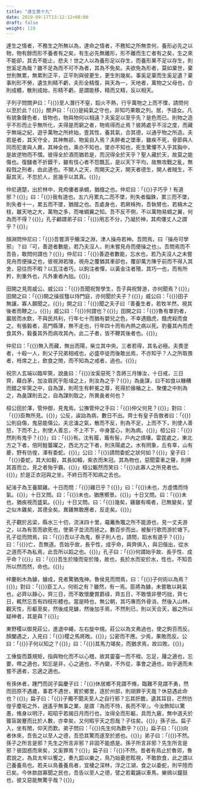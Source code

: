 ```yaml
---
title: "達生第十九"
date: 2019-09-17T13:12:12+08:00
draft: false
weight: 119
---
```




達生之情者，不務生之所無以為，達命之情者，不務知之所無柰何，養形必先之以物，物有餘而形不養者有之矣，有生必先無離形，形不離而生亡者有之矣，生之來不能卻，其去不能止，悲夫！世之人以為養形足以存生，而養形果不足以存生，則世奚足為哉？雖不足為而不可不為者，其為不免矣。夫欲免為形者，莫如棄世，棄世則無累，無累則正平，正平則與彼更生，更生則幾矣。事奚足棄而生奚足遺？棄事則形不勞，遺生則精不虧，夫形全精復，與天為一，天地者，萬物之父母也，合則成體，散則成始，形精不虧，是謂能移，精而又精，反以相天。



子列子問關尹曰：「{{<span secondary>}}至人潛行不窒，蹈火不熱，行乎萬物之上而不慄，請問何以至於此？{{</span>}}」關尹曰：「{{<span secondary>}}是純氣之守也，非知巧果敢之列。居，予語女。凡有貌象聲色者，皆物也，物與物何以相遠？夫奚足以至乎先？是色而已。則物之造乎不形而止乎無所化，夫得是而窮之者，物焉得而止焉？彼將處乎不淫之度，而藏乎無端之紀，遊乎萬物之所終始，壹其性，養其氣，合其德，以通乎物之所造。夫若是者，其天守全，其神無郤，物奚自入焉？夫醉者之墜車，雖疾不死，骨節與人同而犯害與人異，其神全也，乘亦不知也，墜亦不知也，死生驚懼不入乎其胸中，是故遻物而不慴。彼得全於酒而猶若是，而況得全於天乎？聖人藏於天，故莫之能傷也。復讎者不折鏌干，雖有忮心者不怨飄瓦，是以天下平均，故無攻戰之亂，無殺戮之刑者，由此道也。不開人之天，而開天之天，開天者德生，開人者賊生，不厭其天，不忽於人，民幾乎以其真。{{</span>}}」



仲尼適楚，出於林中，見痀僂者承蜩，猶掇之也。仲尼曰：「{{<span secondary>}}子巧乎！有道邪？{{</span>}}」曰：「{{<span secondary>}}我有道也。五六月累丸二而不墜，則失者錙銖，累三而不墜，則失者十一，累五而不墜，猶掇之也。吾處身也，若厥株拘，吾執臂也，若槁木之枝，雖天地之大，萬物之多，而唯蜩翼之知。吾不反不側，不以萬物易蜩之翼，何為而不得？{{</span>}}」孔子顧謂弟子曰：「{{<span secondary>}}用志不分，乃凝於神，其痀僂丈人之謂乎？{{</span>}}」



顏淵問仲尼曰：「{{<span secondary>}}吾嘗濟乎觴深之淵，津人操舟若神。吾問焉，曰『操舟可學邪』？曰『可，善遊者數能，若乃夫沒人，則未嘗見舟而便操之也』。吾問焉而不吾告，敢問何謂也？{{</span>}}」仲尼曰：「{{<span secondary>}}善遊者數能，忘水也，若乃夫沒人之未嘗見舟而便操之也，彼視淵若陵，視舟之覆猶其車卻也，覆卻萬方陳乎前而不得入其舍，惡往而不暇？以瓦注者巧，以鉤注者憚，以黃金注者㱪，其巧一也，而有所矜，則重外也，凡外重者內拙。{{</span>}}」



田開之見周威公。威公曰：「{{<span secondary>}}吾聞祝腎學生，吾子與祝腎游，亦何聞焉？{{</span>}}」田開之曰：「{{<span secondary>}}開之操拔篲以侍門庭，亦何聞於夫子？{{</span>}}」威公曰：「{{<span secondary>}}田子無讓，寡人願聞之。{{</span>}}」開之曰：「{{<span secondary>}}聞之夫子曰『善養生者，若牧羊然，視其後者而鞭之』。{{</span>}}」威公曰：「{{<span secondary>}}何謂也？{{</span>}}」田開之曰：「{{<span secondary>}}魯有單豹者，巖居而水飲，不與民共利，行年七十而猶有嬰兒之色，不幸遇餓虎，餓虎殺而食之。有張毅者，高門縣薄，無不走也，行年四十而有內熱之病以死。豹養其內而虎食其外，毅養其外而病攻其內，此二子者，皆不鞭其後者也。{{</span>}}」




仲尼曰：「{{<span secondary>}}無入而藏，無出而陽，柴立其中央。三者若得，其名必極。夫畏塗者，十殺一人，則父子兄弟相戒也，必盛卒徒而後敢出焉，不亦知乎？人之所取畏者，袵席之上，飲食之閒，而不知為之戒者，過也。{{</span>}}」



祝宗人玄端以臨牢筴，說彘曰：「{{<span secondary>}}汝奚惡死？吾將三月㹖汝，十日戒，三日齊，藉白茅，加汝肩尻乎彫俎之上，則汝為之乎？{{</span>}}」為彘謀，曰不如食以糠糟而錯之牢筴之中，自為謀，則苟生有軒冕之尊，死得於腞楯之上、聚僂之中則為之，為彘謀則去之，自為謀則取之，所異彘者何也？



桓公田於澤，管仲御，見鬼焉。公撫管仲之手曰：「{{<span secondary>}}仲父何見？{{</span>}}」對曰：「{{<span secondary>}}臣無所見。{{</span>}}」公反，誒詒為病，數日不出。齊士有皇子告敖者曰：「{{<span secondary>}}公則自傷，鬼惡能傷公。夫忿滀之氣，散而不反，則為不足，上而不下，則使人善怒，下而不上，則使人善忘，不上不下，中身當心，則為病。{{</span>}}」桓公曰：「{{<span secondary>}}然則有鬼乎？{{</span>}}」曰：「{{<span secondary>}}有。沈有履，竈有髻，戶內之煩壤，雷霆處之，東北方之下者，倍阿鮭蠪躍之，西北方之下者，則泆陽處之。水有罔象，丘有峷，山有夔，野有彷徨，澤有委蛇。{{</span>}}」公曰：「{{<span secondary>}}請問委蛇之狀何如？{{</span>}}」皇子曰：「{{<span secondary>}}委蛇，其大如轂，其長如轅，紫衣而朱冠。其為物也，惡聞雷車之聲，則捧其首而立。見之者殆乎霸。{{</span>}}」桓公辴然而笑曰：「{{<span secondary>}}此寡人之所見者也。{{</span>}}」於是正衣冠與之坐，不終日而不知病之去也。



紀渻子為王養鬬雞。十日而問：「{{<span secondary>}}雞已乎？{{</span>}}」曰：「{{<span secondary>}}未也，方虛憍而恃氣。{{</span>}}」十日又問。曰：「{{<span secondary>}}未也，猶應嚮景。{{</span>}}」十日又問。曰：「{{<span secondary>}}未也，猶疾視而盛氣。{{</span>}}」十日又問。曰：「{{<span secondary>}}幾矣，雞雖有鳴者，已無變矣，望之似木雞矣，其德全矣。異雞無敢應者，反走矣。{{</span>}}」



孔子觀於呂梁，縣水三十仞，流沫四十里，黿鼉魚鼈之所不能游也，見一丈夫游之，以為有苦而欲死也，使弟子並流而拯之。數百步而出，被髮行歌而游於塘下。孔子從而問焉，曰：「{{<span secondary>}}吾以子為鬼，察子則人也，請問，蹈水有道乎？{{</span>}}」曰：「{{<span secondary>}}亡，吾無道。吾始乎故，長乎性，成乎命，與齊俱入，與汩偕出，從水之道而不為私焉，此吾所以蹈之也。{{</span>}}」孔子曰：「{{<span secondary>}}何謂始乎故、長乎性、成乎命？{{</span>}}」曰：「{{<span secondary>}}吾生於陵而安於陵，故也，長於水而安於水，性也，不知吾所以然而然，命也。{{</span>}}」



梓慶削木為鐻，鐻成，見者驚猶鬼神。魯侯見而問焉，曰：「{{<span secondary>}}子何術以為焉？{{</span>}}」對曰：「{{<span secondary>}}臣工人，何術之有？雖然，有一焉。臣將為鐻，未嘗敢以耗氣也，必齊以靜心，齊三日，而不敢懷慶賞爵祿，齊五日，不敢懷非譽巧拙，齊七日，輒然忘吾有四枝形體也。當是時也，無公朝，其巧專而外骨消，然後入山林，觀天性，形軀至矣，然後成見鐻，然後加手焉，不然則已，則以天合天，器之所以疑神者，其是與？{{</span>}}」



東野稷以御見莊公，進退中繩，左右旋中規。莊公以為文弗過也，使之鉤百而反。顏闔遇之，入見曰：「{{<span secondary>}}稷之馬將敗。{{</span>}}」公密而不應。少焉，果敗而反。公曰：「{{<span secondary>}}子何以知之？{{</span>}}」曰：「{{<span secondary>}}其馬力竭矣，而猶求焉，故曰敗。{{</span>}}」



工倕旋而蓋規矩，指與物化而不以心稽，故其靈臺一而不桎。忘足，屨之適也，忘要，帶之適也，知忘是非，心之適也，不內變，不外從，事會之適也，始乎適而未嘗不適者，忘適之適也。



有孫休者，踵門而詫子扁慶子曰：「{{<span secondary>}}休居鄉不見謂不脩，臨難不見謂不勇，然而田原不遇歲，事君不遇世，賓於鄉里，逐於州部，則胡罪乎天哉？休惡遇此命也？{{</span>}}」扁子曰：「{{<span secondary>}}子獨不聞夫至人之自行邪？忘其肝膽，遺其耳目，芒然彷徨乎塵垢之外，逍遙乎無事之業，是謂『為而不恃，長而不宰』。今汝飾知以驚愚，脩身以明汙，昭昭乎若揭日月而行也，汝得全而形軀，具而九竅，無中道夭於聾盲跛蹇而比於人數，亦幸矣，又何暇乎天之怨哉？子往矣。{{</span>}}」孫子出。扁子入，坐有閒，仰天而歎。弟子問曰：「{{<span secondary>}}先生何為歎乎？{{</span>}}」扁子曰：「{{<span secondary>}}向者休來，吾告之以至人之德，吾恐其驚而遂至於惑也。{{</span>}}」弟子曰：「{{<span secondary>}}不然。孫子之所言是邪？先生之所言非邪？非固不能惑是。孫子所言非邪？先生所言是邪？彼固惑而來矣，又奚罪焉？{{</span>}}」扁子曰：「{{<span secondary>}}不然。昔者有鳥止於魯郊，魯君說之，為具太牢以饗之，奏九韶以樂之，鳥乃始憂悲眩視，不敢飲食，此之謂以己養養鳥也。若夫以鳥養養鳥者，宜棲之深林，浮之江湖，食之以委蛇，則平陸而已矣。今休款啟寡聞之民也，吾告以至人之德，譬之若載鼷以車馬，樂鴳以鐘鼓也，彼又惡能無驚乎哉？{{</span>}}」